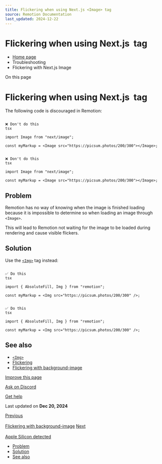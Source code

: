 ```yaml
---
title: Flickering when using Next.js <Image> tag
source: Remotion Documentation
last_updated: 2024-12-22
---
```


# Flickering when using Next.js <Image> tag

- [Home page](/)
- Troubleshooting
- Flickering with Next.js Image

On this page

# Flickering when using Next.js <Image> tag

The following code is discouraged in Remotion:

```

❌ Don't do this
tsx

import Image from "next/image";

const myMarkup = <Image src="https://picsum.photos/200/300"></Image>;
```

```

❌ Don't do this
tsx

import Image from "next/image";

const myMarkup = <Image src="https://picsum.photos/200/300"></Image>;
```

## Problem [​](\#problem "Direct link to Problem")

Remotion has no way of knowing when the image is finished loading because it is impossible to determine so when loading an image through `<Image>`.

This will lead to Remotion not waiting for the image to be loaded during rendering and cause visible flickers.

## Solution [​](\#solution "Direct link to Solution")

Use the [`<Img>`](/docs/img) tag instead:

```

✅ Do this
tsx

import { AbsoluteFill, Img } from "remotion";

const myMarkup = <Img src="https://picsum.photos/200/300" />;
```

```

✅ Do this
tsx

import { AbsoluteFill, Img } from "remotion";

const myMarkup = <Img src="https://picsum.photos/200/300" />;
```

## See also [​](\#see-also "Direct link to See also")

- [`<Img>`](/docs/img)
- [Flickering](/docs/flickering)
- [Flickering with background-image](/docs/troubleshooting/background-image)

[Improve this page](https://github.com/remotion-dev/remotion/edit/main/packages/docs/docs/troubleshooting/nextjs-image.mdx)

[Ask on Discord](https://remotion.dev/discord)

[Get help](/docs/get-help)

Last updated on **Dec 20, 2024**

[Previous\
\
Flickering with background-image](/docs/troubleshooting/background-image) [Next\
\
Apple Silicon detected](/docs/troubleshooting/rosetta)

- [Problem](#problem)
- [Solution](#solution)
- [See also](#see-also)
